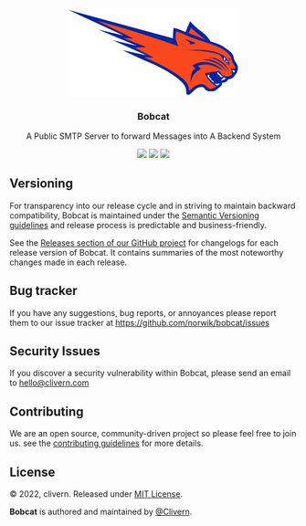 <p align="center">
    <img src="/static/logo.png" width="300" />
    <h3 align="center">Bobcat</h3>
    <p align="center">A Public SMTP Server to forward Messages into A Backend System</p>
    <p align="center">
        <a href="https://github.com/Norwik/Bobcat/actions"><img src="https://github.com/Norwik/Bobcat/actions/workflows/build.yml/badge.svg"></a>
        <a href="https://github.com/Norwik/Bobcat/releases"><img src="https://img.shields.io/badge/Version-v0.1.0-green.svg"></a>
        <a href="https://github.com/Norwik/Bobcat/blob/main/LICENSE"><img src="https://img.shields.io/badge/LICENSE-MIT-green.svg"></a>
    </p>
</p>


## Versioning

For transparency into our release cycle and in striving to maintain backward compatibility, Bobcat is maintained under the [Semantic Versioning guidelines](https://semver.org/) and release process is predictable and business-friendly.

See the [Releases section of our GitHub project](https://github.com/norwik/bobcat/releases) for changelogs for each release version of Bobcat. It contains summaries of the most noteworthy changes made in each release.


## Bug tracker

If you have any suggestions, bug reports, or annoyances please report them to our issue tracker at https://github.com/norwik/bobcat/issues


## Security Issues

If you discover a security vulnerability within Bobcat, please send an email to [hello@clivern.com](mailto:hello@clivern.com)


## Contributing

We are an open source, community-driven project so please feel free to join us. see the [contributing guidelines](CONTRIBUTING.md) for more details.


## License

© 2022, clivern. Released under [MIT License](https://opensource.org/licenses/mit-license.php).

**Bobcat** is authored and maintained by [@Clivern](http://github.com/clivern).
